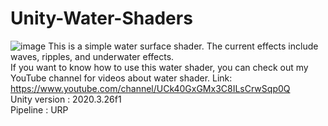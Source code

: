 # Unity-Water-Shaders
![image](https://github.com/Parrot222/Unity-Water-Shaders/blob/main/unity-interactive-water-test.gif)
This is a simple water surface shader. The current effects include waves, ripples, and underwater effects.    
If you want to know how to use this water shader, you can check out my YouTube channel for videos about water shader.  Link: https://www.youtube.com/channel/UCk40GxGMx3C8ILsCrwSqp0Q  
Unity version : 2020.3.26f1  
Pipeline : URP
